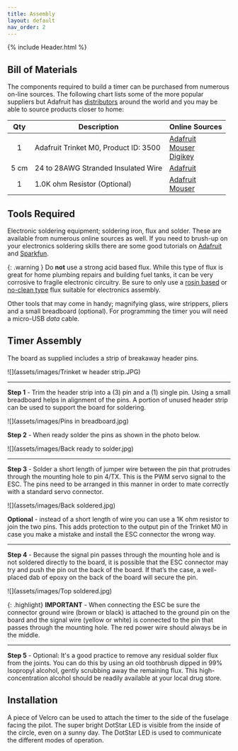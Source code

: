 ```yaml
---
title: Assembly
layout: default
nav_order: 2
---
```


{% include Header.html %}

## Bill of Materials ##

The components required to build a timer can be purchased from numerous on-line sources. The following chart lists some of the more popular suppliers but Adafruit has <a href="https://www.adafruit.com/distributors" target="_blank">distributors</a> around the world and you may be able to source products closer to home:

| Qty | Description | Online Sources |
| :---: | ----------- | ------------- |
| 1 | Adafruit Trinket M0, Product ID: 3500 | [Adafruit][11]<br>[Mouser][10]<br>[Digikey][9]  |
| 5 cm | 24 to 28AWG Stranded Insulated Wire | [Adafruit][3] |
| 1 | 1.0K ohm Resistor (Optional) | [Adafruit][7]<br>[Mouser][8] |

## Tools Required ##

Electronic soldering equipment; soldering iron, flux and solder.  These are available from numerous online sources as well.  If you need to brush-up on your electronics soldering skills there are some good tutorials on <a href="https://learn.adafruit.com/adafruit-guide-excellent-soldering" target="_blank">Adafruit</a> and <a href="https://learn.sparkfun.com/tutorials/how-to-solder-through-hole-soldering?_ga=2.264399628.2047829894.1668554338-987389297.1656854053" target="_blank">Sparkfun</a>.

{: .warning }
Do **not** use a strong acid based flux.  While this type of flux is great for home plumbing repairs and building fuel tanks, it can be very corrosive to fragile electronic circuitry. Be sure to only use a <a href="https://www.chipquik.com/store/product_info.php?products_id=310027" target="_blank">rosin based</a> or <a href="https://www.chipquik.com/store/product_info.php?products_id=330003" target="_blank">no-clean  type</a> flux suitable for electronics assembly.

Other tools that may come in handy; magnifying glass, wire strippers, pliers and a small breadboard (optional).  For programming the timer you will need a micro-USB *data* cable.

## Timer Assembly ##

The board as supplied includes a strip of breakaway header pins.

![](assets/images/Trinket w header strip.JPG)

---
**Step 1** - Trim the header strip into a (3) pin and a (1) single pin.  Using a small breadboard helps in alignment of the pins.  A portion of unused header strip can be used to support the board for soldering.  

![](assets/images/Pins in breadboard.jpg)

**Step 2** - When ready solder the pins as shown in the photo below.

![](assets/images/Back ready to solder.jpg)

___
**Step 3** - Solder a short length of jumper wire between the pin that protrudes through the mounting hole to pin 4/TX.  This is the PWM servo signal to the ESC.  The pins need to be arranged in this manner in order to mate correctly with a standard servo connector.  

![](assets/images/Back soldered.jpg)

**Optional** - instead of a short length of wire you can use a 1K ohm resistor to join the two pins.  This adds protection to the output pin of the Trinket M0 in case you make a mistake and install the ESC connector the wrong way.

___
**Step 4** - Because the signal pin passes through the mounting hole and is not soldered directly to the board, it is possible that the ESC connector may try and push the pin out the back of the board.  If that’s the case, a well-placed dab of epoxy on the back of the board will secure the pin.

![](assets/images/Top soldered.jpg)

{: .highlight}
**IMPORTANT** - When connecting the ESC be sure the connector ground wire (brown or black) is attached to the ground pin on the board and the signal wire (yellow or white) is connected to the pin that passes through the mounting hole.  The red power wire should always be in the middle.

___
**Step 5** - Optional: It's a good practice to remove any residual solder flux from the joints. You can do this by using an old toothbrush dipped in 99% Isopropyl alcohol, gently scrubbing away the remaining flux. This high-concentration alcohol should be readily available at your local drug store.

## Installation ##

A piece of Velcro can be used to attach the timer to the side of the fuselage facing the pilot.  The super bright DotStar LED is visible from the inside of the circle, even on a sunny day.  The DotStar LED is used to communicate the different modes of operation.


[3]: https://www.adafruit.com/category/472
[7]: https://www.adafruit.com/product/4294
[8]: https://www.mouser.com/ProductDetail/SEI-Stackpole/CF18JT1K00?qs=sGAEpiMZZMsPqMdJzcrNwuaNijEq1Pkyg2rv5L6UyoTAJ5IK6%2FI23A%3D%3D
[9]: https://www.digikey.com/en/products/detail/adafruit-industries-llc/3500/7623049?s=N4IgTCBcDaIIYBM4DMBOBXAlgFwAQGYBWABmJAF0BfIA
[10]: https://www.mouser.com/ProductDetail/Adafruit/3500?qs=YCa%2FAAYMW02nmtTxRamnHA%3D%3D
[11]: https://www.adafruit.com/product/3500
